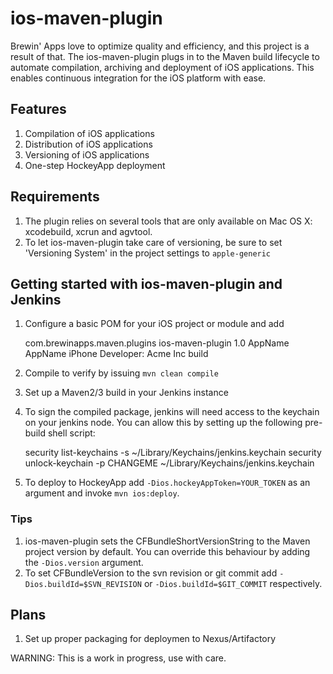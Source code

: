 # ios-maven-plugin

Brewin' Apps love to optimize quality and efficiency, and this project is a result of that. The ios-maven-plugin plugs in to the Maven build lifecycle to automate compilation, archiving and deployment of iOS applications. This enables continuous integration for the iOS platform with ease.

## Features
1. Compilation of iOS applications
2. Distribution of iOS applications
3. Versioning of iOS applications
4. One-step HockeyApp deployment

## Requirements
1. The plugin relies on several tools that are only available on Mac OS X: xcodebuild, xcrun and agvtool.
2. To let ios-maven-plugin take care of versioning, be sure to set 'Versioning System' in the project settings to `apple-generic`

## Getting started with ios-maven-plugin and Jenkins
1. Configure a basic POM for your iOS project or module and add

    <plugin>
        <groupId>com.brewinapps.maven.plugins</groupId>
        <artifactId>ios-maven-plugin</artifactId>
        <version>1.0</version>
        <configuration>
            <sourceDir>AppName</sourceDir>
            <appName>AppName</appName>
            <codeSignIdentity>iPhone Developer: Acme Inc</codeSignIdentity>
        </configuration>				
        <executions>
            <execution>
                <goals>
                    <goal>build</goal>
                </goals>
            </execution>
        </executions>


2. Compile to verify by issuing `mvn clean compile`

3. Set up a Maven2/3 build in your Jenkins instance

4. To sign the compiled package, jenkins will need access to the keychain on your jenkins node. You can allow this by setting up the following pre-build shell script:

    security list-keychains -s ~/Library/Keychains/jenkins.keychain 
    security unlock-keychain -p CHANGEME ~/Library/Keychains/jenkins.keychain


5. To deploy to HockeyApp add `-Dios.hockeyAppToken=YOUR_TOKEN` as an argument and invoke `mvn ios:deploy`.

### Tips
1. ios-maven-plugin sets the CFBundleShortVersionString to the Maven project version by default. You can override this behaviour by adding the `-Dios.version` argument.
2. To set CFBundleVersion to the svn revision or git commit add `-Dios.buildId=$SVN_REVISION` or `-Dios.buildId=$GIT_COMMIT` respectively.

## Plans
1. Set up proper packaging for deploymen to Nexus/Artifactory

WARNING: This is a work in progress, use with care.
 